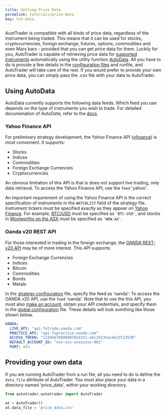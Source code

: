 ```yaml
---
title: Getting Price Data
permalink: tutorials/price-data
key: tut-data
---
```


AuotTrader is compatible with all kinds of price data, regardless of the instrument being traded. This means that
it can be used for stocks, cryptocurrencies, foreign exchange, futures, options, commodities and even Mars 
bars - provided that you can get price data for them.
Luckily for you, AutoTrader is capable of retrieving price data for [supported instruments](../supported-api) automatically 
using the utility function [AutoData](../docs/autodata). All you have to do is provide a few details in the 
[configuration files](../docs/configuration) and runfile, and AutoTrader will take care of the rest.
If you would prefer to provide your own price data, you can simply pass the .csv file with your data to AutoTrader.


## Using AutoData
AutoData currently supports the following data feeds. Which feed you use depends on the type of instruments you wish 
to trade. For detailed documenation of *AutoData*, refer to the [docs](../docs/autodata).


### Yahoo Finance API
For preliminary strategy development, the Yahoo Finance API ([yfinance](https://pypi.org/project/yfinance/)) is most convenient. 
It supports:
- Stocks
- Indices
- Commodities
- Foreign Exchange Currencies
- Cryptocurrencies

An obvious limitation of this API is that is does not support live trading, only data retrieval. To access the Yahoo Finance API,
use the `feed` 'yahoo'. 



An important requirement of using the Yahoo Finance API is the correct specification of instruments in the `WATCHLIST` 
field of the strategy file. Instrument tickers must be specified exactly as they appear on 
[Yahoo Finance](https://finance.yahoo.com/). For example, [BTC/USD](https://au.finance.yahoo.com/quote/BTC-USD?p=BTC-USD&.tsrc=fin-srch) 
must be specified as `'BTC-USD'`, and stocks in [Woolworths on the ASX](https://au.finance.yahoo.com/quote/WOW.AX?p=WOW.AX&.tsrc=fin-srch) 
must be specified as `'WOW.AX'`.


### Oanda v20 REST API
For those interested in trading in the foreign exchange, the [OANDA REST-v20 API](https://developer.oanda.com/rest-live-v20/introduction/) 
may be of more interest. This API supports:
- Foreign Exchange Currencies
- Indices
- Bitcoin
- Commodities
- Bonds
- Metals


In the [strategy configuration](../docs/configuration-strategy) file, specify the feed as 'oanda':
To access the OANDA v20 API, use the `feed` 'oanda'. Note that to use the this API, you must also [make an account](https://www.oanda.com/au-en/trading/), obtain your API credentials, and specify them in the [global configuration](../docs/configuration-global) file. These details will 
look somthing like those shown below.

```yaml
OANDA:
  LIVE_API: "api-fxtrade.oanda.com"
  PRACTICE_API: "api-fxpractice.oanda.com"
  ACCESS_TOKEN: "12345678900987654321-abc34135acde13f13530"
  DEFAULT_ACCOUNT_ID: "xxx-xxx-xxxxxxxx-001"
  PORT: 443
```



## Providing your own data
If you are running AutoTrader from a run file, all you need to do is define the `data_file` attribute of AutoTrader. You must 
also place your data in a directory named 'price_data', within your working directory.

```python
from autotrader.autotrader import AutoTrader

at = AutoTrader()
at.data_file = 'price_data.csv'
```


